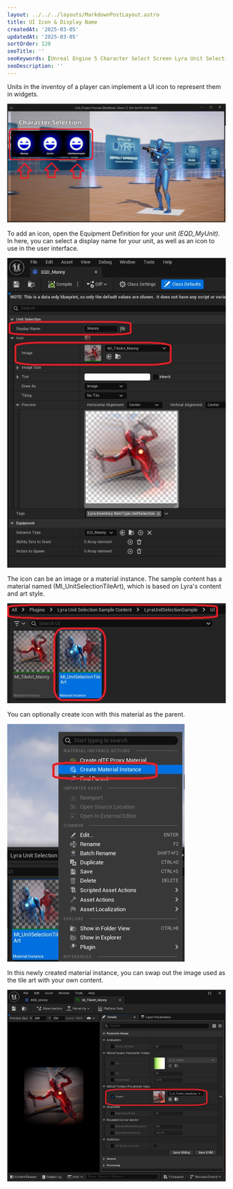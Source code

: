 ```yaml
---
layout: ../../../layouts/MarkdownPostLayout.astro
title: UI Icon & Display Name
createdAt: '2025-03-05'
updatedAt: '2025-03-05'
sortOrder: 120
seoTitle: ''
seoKeywords: [Unreal Engine 5 Character Select Screen Lyra Unit Selection]
seoDescription: ''
---
```


Units in the inventoy of a player can implement a UI icon to represent them in widgets. 

![](../../../assets/lyra-unit-selection/ui-icon.jpg)

To add an icon, open the Equipment Definition for your unit *(<span class="object">EQD_MyUnit</span>)*. In here, you can select a display name for your unit, as well as an icon to use in the user interface.

![](../../../assets/lyra-unit-selection/ui-customize.jpg) 

The icon can be an image or a material instance. The sample content has a material named (<span class="object">MI_UnitSelectionTileArt</span>), which is based on Lyra's content and art style. 

![](../../../assets/lyra-unit-selection/tile-art.jpg) 

You can optionally create icon with this material as the parent.

![](../../../assets/lyra-unit-selection/material-instance.jpg) 

In this newly created material instance, you can swap out the image used as the tile art with your own content.

![](../../../assets/lyra-unit-selection/change-image.jpg) 
